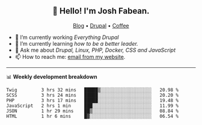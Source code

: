 <h2 align="center">👋 Hello! I'm Josh Fabean.</h2>
<p align="center">
  <a href="https://joshfabean.com">Blog</a> •
  <a href="https://www.drupal.org/u/joshfabean">Drupal</a> •
  <a href="https://www.buymeacoffee.com/LSxne6Yr4">Coffee</a>
</p>

- 🔭 I’m currently working *Everything Drupal*
- 🌱 I’m currently learning *how to be a better leader.*
- 💬 Ask me about *Drupal, Linux, PHP, Docker, CSS and JavaScript*
- 📫 How to reach me: [email from my website](https://joshfabean.com).

-------

📊 **Weekly development breakdown**
<!--START_SECTION:waka-->

```text
Twig         3 hrs 32 mins   █████▒░░░░░░░░░░░░░░░░░░░   20.98 %
SCSS         3 hrs 24 mins   █████░░░░░░░░░░░░░░░░░░░░   20.20 %
PHP          3 hrs 17 mins   █████░░░░░░░░░░░░░░░░░░░░   19.48 %
JavaScript   2 hrs 1 min     ███░░░░░░░░░░░░░░░░░░░░░░   11.99 %
JSON         1 hr 29 mins    ██▒░░░░░░░░░░░░░░░░░░░░░░   08.84 %
HTML         1 hr 6 mins     █▓░░░░░░░░░░░░░░░░░░░░░░░   06.54 %
```

<!--END_SECTION:waka-->

<!--
**fabean/fabean** is a ✨ _special_ ✨ repository because its `README.md` (this file) appears on your GitHub profile.

Here are some ideas to get you started:

- 🔭 I’m currently working on ...
- 🌱 I’m currently learning ...
- 👯 I’m looking to collaborate on ...
- 🤔 I’m looking for help with ...
- 💬 Ask me about ...
- 📫 How to reach me: ...
- 😄 Pronouns: ...
- ⚡ Fun fact: ...
-->

